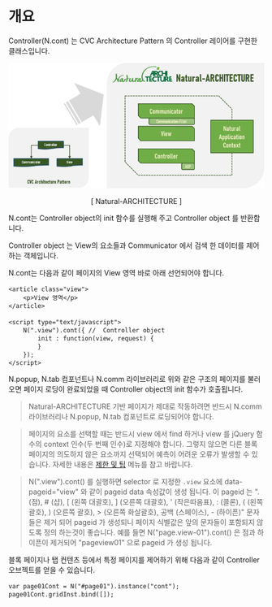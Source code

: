 개요
===

Controller(N.cont) 는 CVC Architecture Pattern 의 Controller 레이어를 구현한 클래스입니다.

![](images/intr/pic4.png)
<center>[ Natural-ARCHITECTURE ]</center>

N.cont는 Controller object의 init 함수를 실행해 주고 Controller object 를 반환합니다.
<p class="alert">Controller object 는 View의 요소들과 Communicator 에서 검색 한 데이터를 제어하는 객체입니다.</p>

N.cont는 다음과 같이 페이지의 View 영역 바로 아래 선언되어야 합니다.

```
<article class="view">
    <p>View 영역</p>
</article>

<script type="text/javascript">
    N(".view").cont({ //  Controller object
        init : function(view, request) {
        }
    });
</script>
```

N.popup, N.tab 컴포넌트나 N.comm 라이브러리로 위와 같은 구조의 페이지를 불러오면 페이지 로딩이 완료되었을 때 Controller object의 init 함수가 호출됩니다.

> Natural-ARCHITECTURE 기반 페이지가 제대로 작동하려면 반드시 N.comm 라이브러리나 N.popup, N.tab 컴포넌트로 로딩되어야 합니다.

> 페이지의 요소를 선택할 때는 반드시 view 에서 find 하거나 view 를 jQuery 함수의 context 인수(두 번째 인수)로 지정해야 합니다. 그렇지 않으면 다른 블록 페이지의 의도하지 않은 요소까지 선택되어 예측이 어려운 오류가 발생할 수 있습니다. 자세한 내용은 <a href="#html/naturaljs/refr/refr0601.html">제한 및 팁</a> 메뉴를 참고 바랍니다.

> N(".view").cont() 를 실행하면 selector 로 지정한 `.view` 요소에 data-pageid="view" 와 같이 pageid data 속성값이 생성 됩니다.
이 pageid 는 ". (점), # (샵), [ (왼쪽 대괄호), ] (오른쪽 대괄호), ' (작은따옴표), : (콜론), ( (왼쪽 괄호), ) (오른쪽 괄호), > (오른쪽 화살괄호), 공백 (스페이스), - (하이픈)" 문자들은 제거 되어 pageid 가 생성되니 페이지 식별값은 앞의 문자들이 포함되지 않도록 정의 하는것이 좋습니다.
예를 들면 N("page.view-01").cont() 은 점과 하이픈이 제거되어 "pageview01" 으로 pageid 가 생성 됩니다.

블록 페이지나 탭 컨텐츠 등에서 특정 페이지를 제어하기 위해 다음과 같이 Controller 오브젝트를 얻을 수 있습니다.

```
var page01Cont = N("#page01").instance("cont");
page01Cont.gridInst.bind([]);
```